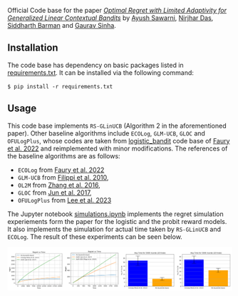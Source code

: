 Official Code base for the paper [_Optimal Regret with Limited Adaptivity for Generalized Linear Contextual Bandits_](https://arxiv.org/abs/) by [Ayush Sawarni](https://sawarniayush.github.io/), [Nirjhar Das](https://nirjhar-das.github.io/), [Siddharth Barman](https://www.csa.iisc.ac.in/~barman/) and [Gaurav Sinha](https://sinhagaurav.github.io/).

## Installation
The code base has dependency on basic packages listed in [requirements.txt](./requirements.txt). It can be installed via the following command:
```
$ pip install -r requirements.txt 
```

## Usage
This code base implements `RS-GLinUCB` (Algorithm 2 in the aforementioned paper). Other baseline algorithms include `ECOLog`, `GLM-UCB`, `GLOC` and `OFULogPlus`, whose codes are taken from [logistic_bandit](https://github.com/criteo-research/logistic_bandit/tree/master) code base of [Faury et al. 2022](https://proceedings.mlr.press/v151/faury22a/faury22a.pdf) and reimplemented with minor modifications. The references of the baseline algorithms are as follows:

- `ECOLog` from [Faury et al. 2022](https://proceedings.mlr.press/v151/faury22a/faury22a.pdf)
- `GLM-UCB` from [Filippi et al. 2010](https://papers.nips.cc/paper/2010/file/c2626d850c80ea07e7511bbae4c76f4b-Paper.pdf),
- `OL2M` from [Zhang et al. 2016](http://proceedings.mlr.press/v48/zhangb16.pdf),
- `GLOC` from [Jun et al. 2017](https://proceedings.neurips.cc/paper/2017/file/28dd2c7955ce926456240b2ff0100bde-Paper.pdf),
- `OFULogPlus` from [Lee et al. 2023](https://arxiv.org/abs/2310.18554)

The Jupyter notebook [simulations.ipynb](./simulations.ipynb) implements the regret simulation experiements form the paper for the logistic and the probit reward models. It also implements the simulation for actual time taken by `RS-GLinUCB` and `ECOLog`. The result of these experiments can be seen below.

![all_results](./Results/Combined_Result.png)